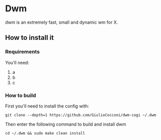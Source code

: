 # Dwm
dwm is an extremely fast, small and dynamic wm for X.


## How to install it

### Requirements
You'll need:
1. a
1. b
1. c

### How to build
First you'll need to install the config with:
```
git clone --depth=1 https://github.com/GiulioCocconi/dwm-cogi ~/.dwm
```

Then enter the following command to build and install dwm
```
cd ~/.dwm && sudo make clean install
```

